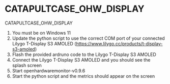 # CATAPULTCASE_OHW_DISPLAY
CATAPULTCASE_OHW_DISPLAY

1. You must be on Windows 11
2. Update the python script to use the correct COM port of your connected Lilygo T-Display S3 AMOLED (https://www.lilygo.cc/products/t-display-s3-amoled)
3. Flash the provided ardruno code to the Lilygo T-Display S3 AMOLED
4. Connect the Lilygo T-Display S3 AMOLED and you should see the splash screen
5. Start openhardwaremonitor-v0.9.6
6. Start the python script and the metrics should appear on the screen
